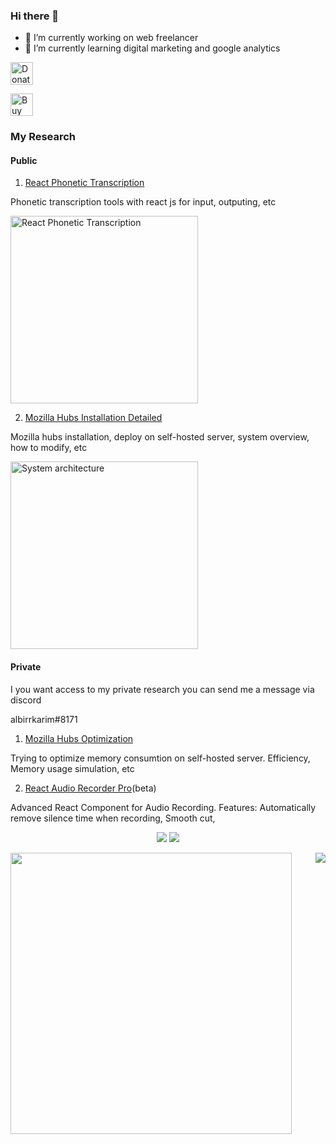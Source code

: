 ### Hi there 👋

- 🔭 I’m currently working on web freelancer
- 🌱 I’m currently learning digital marketing and google analytics


<a href='https://paypal.me/AlbirrKarim' target='_blank'><img height='36' style='border:0px;height:36px;' src='https://user-images.githubusercontent.com/29292018/186840848-65e25ff9-47e2-424b-bfa0-4ca5d027b346.png' border='0' alt='Donate via paypal' /></a>

<a href='https://ko-fi.com/Q5Q0BC92X' target='_blank'><img height='36' style='border:0px;height:36px;' src='https://cdn.ko-fi.com/cdn/kofi3.png?v=3' border='0' alt='Buy Me a Coffee at ko-fi.com' /></a>


### My Research

#### Public

1. [React Phonetic Transcription](https://github.com/albirrkarim/react-phonetic-transcription)

Phonetic transcription tools with react js for input, outputing, etc

<img title="React Phonetic Transcription" alt="React Phonetic Transcription" src="https://user-images.githubusercontent.com/29292018/186837665-e0e1f889-7ba5-4f6c-90ba-7d9a5c07c8de.gif" style="width:300px" />


2. [Mozilla Hubs Installation Detailed](https://github.com/albirrkarim/mozilla-hubs-installation-detailed)

Mozilla hubs installation, deploy on self-hosted server, system overview, how to modify, etc

<img title="System architecture" alt="System architecture" src="https://github.com/albirrkarim/mozilla-hubs-installation-detailed/blob/main/docs_img/System_Overview.png" style="width:300px" />


#### Private

I you want access to my private research you can send me a message via discord

albirrkarim#8171

1. [Mozilla Hubs Optimization](https://github.com/albirrkarim/mozilla-hubs-optimization)

Trying to optimize memory consumtion on self-hosted server. Efficiency, Memory usage simulation, etc


2. [React Audio Recorder Pro](#)(beta)

Advanced React Component for Audio Recording. Features: Automatically remove silence time when recording, Smooth cut,

<div align = "center">

<!-- [<img src="https://img.shields.io/badge/albirrkarim-6fa5d1?&style=for-the-badge&logo=facebook&logoColor=white"/>](https://www.facebook.com/albirrkarim/) -->
[<img src="https://img.shields.io/badge/portfolio-web-%23.svg?&style=for-the-badge&logo=&logoColor=white%22"/>](https://albirrkarim.github.io/)
[<img src="https://img.shields.io/badge/linkedin-%230077B5.svg?&style=for-the-badge&logo=linkedin&logoColor=white"/>](https://www.linkedin.com/in/albirrkarim)

</div>

<div>
  <img align="left" width="450" class='maximal' src="https://github-readme-stats.vercel.app/api?username=albirrkarim&show_icons=true&hide_border=false&line_height=30&icon_color=1b93c9&show_owner=true&count_private=true&hide=contribs,prs"/>
  
 <img align="right" src="https://github-readme-stats.vercel.app/api/top-langs/?username=albirrkarim&hide=c%23&layout=compact&line_height=30)](https://github.com/anuraghazra/github-readme-stats"/>
  
</div>

<!--
**albirrkarim/albirrkarim** is a ✨ _special_ ✨ repository because its `README.md` (this file) appears on your GitHub profile.

Here are some ideas to get you started:

- 🔭 I’m currently working on ...
- 🌱 I’m currently learning ...
- 👯 I’m looking to collaborate on ...
- 🤔 I’m looking for help with ...
- 💬 Ask me about ...
- 📫 How to reach me: ...
- 😄 Pronouns: ...
- ⚡ Fun fact: ...
-->
